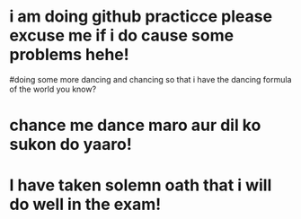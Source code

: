 # i am doing github practicce please excuse me if i do cause some problems hehe!
#doing some more dancing and chancing so that i have the dancing formula of the world you know? 
# chance me dance maro aur dil ko sukon do yaaro!
# I have taken solemn oath that i will do well in the exam!